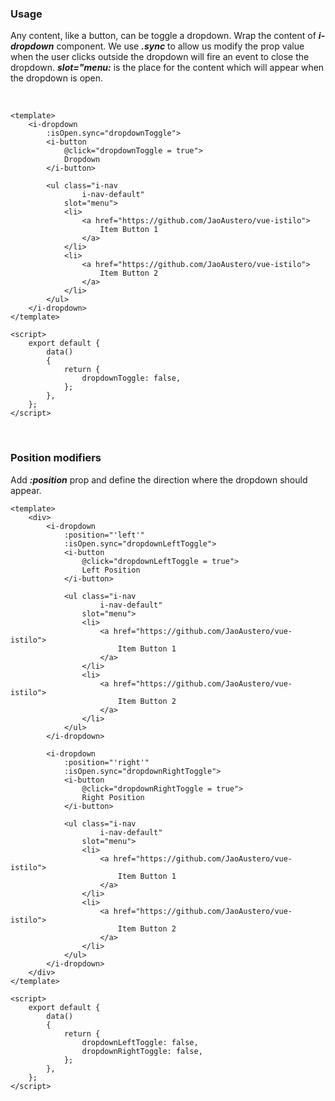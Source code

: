 ### Usage
Any content, like a button, can be toggle a dropdown. Wrap the content of ***i-dropdown***
component. We use ***.sync*** to allow us modify the prop value when the user clicks outside
the dropdown will fire an event to close the dropdown. ***slot="menu:*** is the place for
the content which will appear when the dropdown is open.


&nbsp;
&nbsp;
&nbsp;

```vue
<template>
    <i-dropdown
        :isOpen.sync="dropdownToggle">
        <i-button
            @click="dropdownToggle = true">
            Dropdown
        </i-button>

        <ul class="i-nav
                i-nav-default"
            slot="menu">
            <li>
                <a href="https://github.com/JaoAustero/vue-istilo">
                    Item Button 1
                </a>
            </li>
            <li>
                <a href="https://github.com/JaoAustero/vue-istilo">
                    Item Button 2
                </a>
            </li>
        </ul>
    </i-dropdown>
</template>

<script>
    export default {
        data()
        {
            return {
                dropdownToggle: false,
            };
        },
    };
</script>
```

&nbsp;
&nbsp;
&nbsp;

### Position modifiers
Add ***:position*** prop and define the direction where the dropdown should
appear.

```vue
<template>
    <div>
        <i-dropdown
            :position="'left'"
            :isOpen.sync="dropdownLeftToggle">
            <i-button
                @click="dropdownLeftToggle = true">
                Left Position
            </i-button>

            <ul class="i-nav
                    i-nav-default"
                slot="menu">
                <li>
                    <a href="https://github.com/JaoAustero/vue-istilo">
                        Item Button 1
                    </a>
                </li>
                <li>
                    <a href="https://github.com/JaoAustero/vue-istilo">
                        Item Button 2
                    </a>
                </li>
            </ul>
        </i-dropdown>

        <i-dropdown
            :position="'right'"
            :isOpen.sync="dropdownRightToggle">
            <i-button
                @click="dropdownRightToggle = true">
                Right Position
            </i-button>

            <ul class="i-nav
                    i-nav-default"
                slot="menu">
                <li>
                    <a href="https://github.com/JaoAustero/vue-istilo">
                        Item Button 1
                    </a>
                </li>
                <li>
                    <a href="https://github.com/JaoAustero/vue-istilo">
                        Item Button 2
                    </a>
                </li>
            </ul>
        </i-dropdown>
    </div>
</template>

<script>
    export default {
        data()
        {
            return {
                dropdownLeftToggle: false,
                dropdownRightToggle: false,
            };
        },
    };
</script>
```
